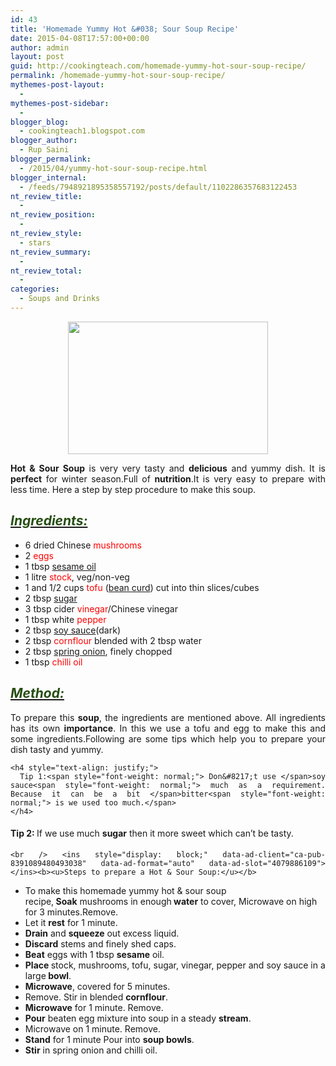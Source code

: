 ```yaml
---
id: 43
title: 'Homemade Yummy Hot &#038; Sour Soup Recipe'
date: 2015-04-08T17:57:00+00:00
author: admin
layout: post
guid: http://cookingteach.com/homemade-yummy-hot-sour-soup-recipe/
permalink: /homemade-yummy-hot-sour-soup-recipe/
mythemes-post-layout:
  - 
mythemes-post-sidebar:
  - 
blogger_blog:
  - cookingteach1.blogspot.com
blogger_author:
  - Rup Saini
blogger_permalink:
  - /2015/04/yummy-hot-sour-soup-recipe.html
blogger_internal:
  - /feeds/7948921895358557192/posts/default/1102286357683122453
nt_review_title:
  - 
nt_review_position:
  - 
nt_review_style:
  - stars
nt_review_summary:
  - 
nt_review_total:
  - 
categories:
  - Soups and Drinks
---
```

<div dir="ltr" style="text-align: left;">
  <div style="clear: both; text-align: center;">
  </p>
  
  <div style="clear: both; text-align: center;">
    <a style="margin-left: 1em; margin-right: 1em;" href="http://2.bp.blogspot.com/-pL-st9cKtNE/VSVWppYTfqI/AAAAAAAAAOA/tiAtfRbeQvc/s1600/recipe338-400w.jpg"><img src="http://2.bp.blogspot.com/-pL-st9cKtNE/VSVWppYTfqI/AAAAAAAAAOA/tiAtfRbeQvc/s1600/recipe338-400w.jpg" alt="" width="320" height="212" border="0" /></a>
  </p>
  
  <div style="text-align: justify;">
    <b>Hot & Sour Soup</b> is very very tasty and <b>delicious</b> and yummy dish. It is <b>perfect</b> for winter season.Full of <b>nutrition</b>.It is very easy to prepare with less time. Here a step by step procedure to make this soup.
  </p>
  
  <h2 style="text-align: left;">
    <i><u><span style="color: #274e13;">Ingredients:</span></u></i>
  </h2>
  
  <ul style="text-align: left;">
    <li>
      6 dried Chinese <span style="color: red;">mushrooms</span>
    </li>
    <li>
      2 <span style="color: red;">eggs</span>
    </li>
    <li>
      1 tbsp <span style="color: red;"><a class="zem_slink" title="Sesame oil" href="http://en.wikipedia.org/wiki/Sesame_oil" target="_blank" rel="wikipedia">sesame oil</a></span>
    </li>
    <li>
      1 litre <span style="color: red;">stock</span>, veg/non-veg
    </li>
    <li>
      1 and 1/2 cups<span style="color: red;"> tofu </span>(<a class="zem_slink" title="Tofu" href="http://en.wikipedia.org/wiki/Tofu" target="_blank" rel="wikipedia">bean curd</a>) cut into thin slices/cubes
    </li>
    <li>
      2 tbsp <span style="color: red;"><a class="zem_slink" title="Sugar" href="http://en.wikipedia.org/wiki/Sugar" target="_blank" rel="wikipedia">sugar</a></span>
    </li>
    <li>
      3 tbsp cider <span style="color: red;">vinegar</span>/Chinese vinegar
    </li>
    <li>
      1 tbsp white <span style="color: red;">pepper</span>
    </li>
    <li>
      2 tbsp<span style="color: red;"> <a class="zem_slink" title="Soy sauce" href="http://en.wikipedia.org/wiki/Soy_sauce" target="_blank" rel="wikipedia">soy sauce</a></span>(dark)
    </li>
    <li>
      2 tbsp <span style="color: red;">cornflour</span> blended with 2 tbsp water
    </li>
    <li>
      2 tbsp <span style="color: red;"><a class="zem_slink" title="Scallion" href="http://en.wikipedia.org/wiki/Scallion" target="_blank" rel="wikipedia">spring onion</a></span>, finely chopped
    </li>
    <li>
      1 tbsp <span style="color: red;">chilli oil</span>
    </li>
  </ul>
  
  <h2 style="text-align: justify;">
    <i><u><span style="color: #274e13;">Method:</span></u></i>
  </h2>
  
  <p>
    <div style="text-align: justify;">
      To prepare this <b>soup</b>, the ingredients are mentioned above. All ingredients has its own <b>importance</b>. In this we use a tofu and egg to make this and some ingredients.Following are some tips which help you to prepare your dish tasty and yummy.
    </p>
    
    <h4 style="text-align: justify;">
      Tip 1:<span style="font-weight: normal;"> Don&#8217;t use </span>soy sauce<span style="font-weight: normal;"> much as a requirement. Because it can be a bit </span>bitter<span style="font-weight: normal;"> is we used too much.</span>
    </h4>
  </p>
  
  <h4 style="text-align: justify;">
    Tip 2: <span style="font-weight: normal;">If we use much </span>sugar<span style="font-weight: normal;"> then it more sweet which can&#8217;t be tasty.</span>
  </h4>
  
  <p>
    <!-- post -->
    
    <br /> <ins style="display: block;" data-ad-client="ca-pub-8391089480493038" data-ad-format="auto" data-ad-slot="4079886109"></ins><b><u>Steps to prepare a Hot & Sour Soup:</u></b>
  </p>
  
  <p>
    <ul style="text-align: left;">
      <li>
        To make this homemade yummy hot & sour soup recipe,<b> Soak</b> mushrooms in enough<b> water</b> to cover, Microwave on high for 3 minutes.Remove.
      </li>
      <li>
        Let it <b>rest</b> for 1 minute.
      </li>
      <li>
        <b>Drain</b> and <b>squeeze</b> out excess liquid.
      </li>
      <li>
        <b>Discard</b> stems and finely shed caps.
      </li>
      <li>
        <b>Beat</b> eggs with 1 tbsp <b>sesame</b> oil.
      </li>
      <li>
        <b>Place </b>stock, mushrooms, tofu, sugar, vinegar, pepper and soy sauce in a large<b> bowl</b>.
      </li>
      <li>
        <b>Microwave</b>, covered for 5 minutes.
      </li>
      <li>
        Remove. Stir in blended <b>cornflour</b>.
      </li>
      <li>
        <b>Microwave</b> for 1 minute. Remove.
      </li>
      <li>
        <b>Pour</b> beaten egg mixture into soup in a steady <b>stream</b>.
      </li>
      <li>
        Microwave on 1 minute. Remove.
      </li>
      <li>
        <b>Stand</b> for 1 minute Pour into <b>soup bowls</b>.
      </li>
      <li>
        <b>Stir</b> in spring onion and chilli oil.
      </li>
    </ul>
  </p>
</p>